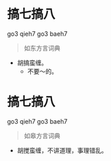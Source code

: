 # 搞七搞八
go3 qieh7 go3 baeh7
> 如东方言词典
- 胡搞蛮缠。
  - 不要～的。

# 搞七搞八
go3 qieh7 go3 baeh7
> 如皋方言词典
- 胡搅蛮缠，不讲道理，事理错乱。
